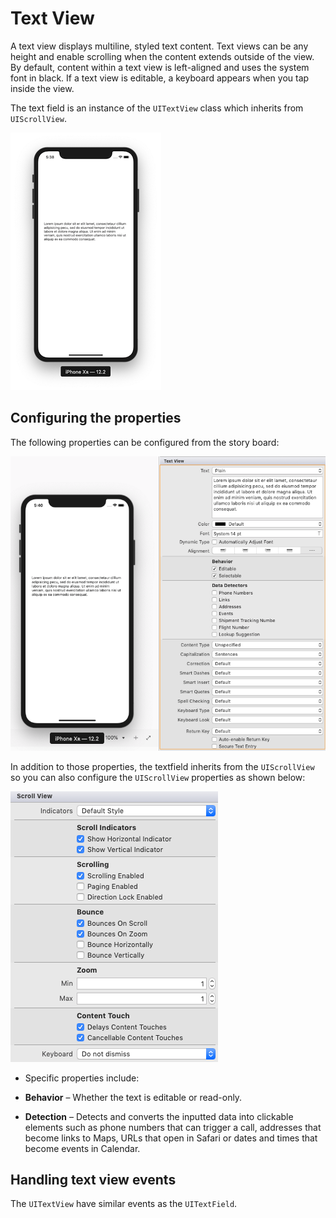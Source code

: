 # Text View

A text view displays multiline, styled text content. Text views can be any height and enable scrolling when the content extends outside of the view. By default, content within a text view is left-aligned and uses the system font in black. If a text view is editable, a keyboard appears when you tap inside the view.

The text field is an instance of the `UITextView` class which inherits from `UIScrollView`.

![TextView][1]

## Configuring the properties

The following properties can be configured from the story board:

![Text field properties][2]

In addition to those properties, the textfield inherits from the `UIScrollView` so you can also configure the `UIScrollView` properties as shown below:

![TextView scroll view properties][3]


- Specific properties include:

- **Behavior** – Whether the text is editable or read-only.
- **Detection** – Detects and converts the inputted data into clickable elements such as phone numbers that can trigger a call, addresses that become links to Maps, URLs that open in Safari or dates and times that become events in Calendar.

## Handling text view events

The `UITextView` have similar events as the `UITextField`.

[1]: images/textview.png
[2]: images/textview-properties.png
[3]: images/textview-scrollview-properties.png